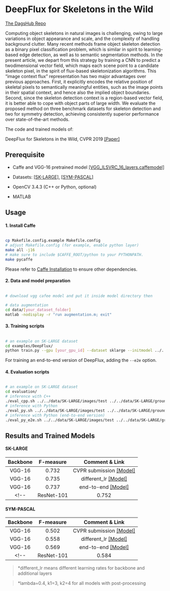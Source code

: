 # DeepFlux for Skeletons in the Wild

[The DagsHub Repo](https://dagshub.com/Bharat-mtr/DeepFlux)

Computing object skeletons in natural images is challenging, owing to large variations in object appearance and scale, and the complexity of handling background clutter. Many recent methods frame object skeleton detection as a binary pixel classification problem, which is similar in spirit to learning-based edge detection, as well as to semantic segmentation methods. In the present article, we depart from this strategy by training a CNN to predict a twodimensional vector field, which maps each scene point to a candidate skeleton pixel, in the spirit of flux-based skeletonization algorithms. This “image context flux” representation has two major advantages over previous approaches. First, it explicitly encodes the relative position of skeletal pixels to semantically meaningful entities, such as the image points in their spatial context, and hence also the implied object boundaries. Second, since the skeleton detection context is a region-based vector field, it is better able to cope with object parts of large width. We evaluate the proposed method on three benchmark datasets for skeleton detection and two for symmetry detection, achieving consistently superior performance over state-of-the-art methods.

The code and trained models of:

DeepFlux for Skeletons in the Wild, CVPR 2019 [[Paper]](http://openaccess.thecvf.com/content_CVPR_2019/papers/Wang_DeepFlux_for_Skeletons_in_the_Wild_CVPR_2019_paper.pdf)

## Prerequisite

- Caffe and VGG-16 pretrained model [[VGG_ILSVRC_16_layers.caffemodel]](http://www.robots.ox.ac.uk/~vgg/software/very_deep/caffe/VGG_ILSVRC_16_layers.caffemodel)

- Datasets: [[SK-LARGE]](https://dagshub.com/Bharat-mtr/DeepFlux/src/master/data/SK-LARGE), [[SYM-PASCAL]](https://dagshub.com/Bharat-mtr/DeepFlux/src/master/data/SymPASCAL-by-KZ)

- OpenCV 3.4.3 (C++ or Python, optional)

- MATLAB

## Usage

#### 1. Install Caffe

```bash

cp Makefile.config.example Makefile.config
# adjust Makefile.config (for example, enable python layer)
make all -j16
# make sure to include $CAFFE_ROOT/python to your PYTHONPATH.
make pycaffe

```

Please refer to [Caffe Installation](http://caffe.berkeleyvision.org/install_apt.html) to ensure other dependencies.

#### 2. Data and model preparation

```bash

# download vgg cafee model and put it inside model directory then

# data augmentation
cd data/[your_dataset_folder]
matlab -nodisplay -r "run augmentation.m; exit"

```

#### 3. Training scripts

```bash

# an example on SK-LARGE dataset
cd examples/DeepFlux/
python train.py --gpu [your_gpu_id] --dataset sklarge --initmodel ../../model/VGG_ILSVRC_16_layers.caffemodel

```

For training an end-to-end version of DeepFlux, adding the `--e2e` option.

#### 4. Evaluation scripts

```bash

# an example on SK-LARGE dataset
cd evaluation/
# inference with C++
./eval_cpp.sh ../../data/SK-LARGE/images/test ../../data/SK-LARGE/groundTruth/test ../../model/sklarge_iter_40000.caffemodel
# inference with Python
./eval_py.sh ../../data/SK-LARGE/images/test ../../data/SK-LARGE/groundTruth/test ../../model/sklarge_iter_40000.caffemodel
# inference with Python (end-to-end version)
./eval_py_e2e.sh ../../data/SK-LARGE/images/test ../../data/SK-LARGE/groundTruth/test ../../model/sklarge_iter_40000.caffemodel

```

## Results and Trained Models

#### SK-LARGE

| Backbone | F-measure | Comment & Link |
|:-------------:|:-------------:|:-----:|
| VGG-16 | 0.732 | CVPR submission [[Model]](https://dagshub.com/Bharat-mtr/DeepFlux/src/master/model/sklarge_iter_40000_CVPR.caffemodel) |
| VGG-16 | 0.735 | different_lr [[Model]](https://dagshub.com/Bharat-mtr/DeepFlux/src/master/model/sklarge_iter_40000_DifferentLR.caffemodel) |
| VGG-16 | 0.737 | end-to-end [[Model]](https://dagshub.com/Bharat-mtr/DeepFlux/src/master/model/0.737_sklarge_iter_40000_end2end.caffemodel) |
<!-- | ResNet-101 | 0.752 | different_lr [[Available soon]]() | -->

#### SYM-PASCAL

| Backbone | F-measure | Comment & Link |
|:-------------:|:-------------:|:-----:|
| VGG-16 | 0.502 | CVPR submission [[Model]](https://dagshub.com/Bharat-mtr/DeepFlux/src/master/model/sympascal_iter_40000_CVPR.caffemodel) |
| VGG-16 | 0.558 | different_lr [[Model]](https://dagshub.com/Bharat-mtr/DeepFlux/src/master/model/sympascal_iter_40000_DifferentLR.caffemodel) |
| VGG-16 | 0.569 | end-to-end [[Model]](https://dagshub.com/Bharat-mtr/DeepFlux/src/master/model/0.569_sympascal_iter_40000.caffemodel) |
<!-- | ResNet-101 | 0.584 | different_lr [[Available soon]]() | -->

>*different_lr means different learning rates for backbone and additional layers

>*lambda=0.4, k1=3, k2=4 for all models with post-processing
